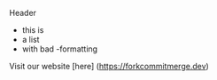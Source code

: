 <!-- Markdown - Easy -->

Header

- this is
- a list
- with bad
-formatting

Visit our website [here] (https://forkcommitmerge.dev)
